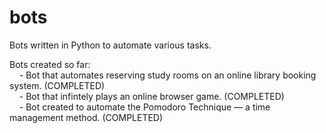 # bots
Bots written in Python to automate various tasks.

Bots created so far:\
	&nbsp;&nbsp;&nbsp;&nbsp;- Bot that automates reserving study rooms on an online library booking system. (COMPLETED)\
	&nbsp;&nbsp;&nbsp;&nbsp;- Bot that infintely plays an online browser game. (COMPLETED)\
	&nbsp;&nbsp;&nbsp;&nbsp;- Bot created to automate the Pomodoro Technique — a time management method. (COMPLETED)
